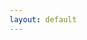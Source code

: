 ```yaml
---
layout: default
---
```


<!--0--><p style="margin: 0px 0px 18px; font-size: 18px; font-family: Helvetica;">
<br></p>